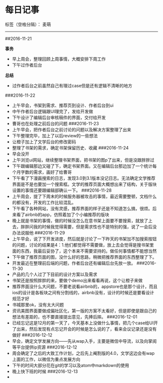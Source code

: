 ﻿# 每日记事

标签（空格分隔）： 麦萌

---
##2016-11-21


**事务**

- 早上周会，整理回顾上周事情，大概安排下周工作
- 下午过作者后台

**总结**

- 过作者后台之前虽然自己有理过case但是还有逻辑不清晰的地方

###2016-11-22
- 上午早会，书架到需求、推荐页到设计、作者后台到ui
- 中午作者后台逻辑跟UI理完了，发给开发做
- 下午设计了编辑后台审核稿件的界面，交付给开发
- 曹哥也在处理之前后台的问题
###2016-11-23
- 上午早会，把作者后台之前讨论的问题以及解决方案整理了出来
- 下午整理完毕，加上了以后review的一些想法
- 让橙子加上了文学后台的修改密码
- 整理了书架的需求，确定书架保留历史、收藏
###2016-11-24
- 早会没开
- 上午浏览ui网站，继续整理书架界面，把书架的图p了出来，但是没跟胖胖过
- 下午跟编辑那边又碰了下，确定书架界面。又在编辑后台那边加了一个统计每个月字数的需求，画好了给曹哥
- 下午看了下漫画搜索的日志，发现3.0到3.1版本没记日志。无法确定文学推荐界面是不是也要加一个搜索框。文学的推荐页面大概想出来了结构，关于版块设置的事情还要跟编辑部确认一下。
###2016-11-28
- 上午周会，提了下周末的时候服务器被攻击的事情，最近需要整顿，文档什么的都没有，开发的工作比较混乱。
- 下午看了各种网站，没有灵感，推荐界面的样子还是不知道怎么搞，很烦。后来看了airbnb的app，仿照着加了个小编推荐的版块
- 晚上就是书架的事情，做的时候没怎么在意书架上面要不要搜索，就放了上去，胖胖问我的时候我觉得需要，但是需求性也不是特别的强，说了一会后没办法说服他
###2016-11-29
- 上午早会，说了下开发进度，然后就是讨论了一下昨天的书架加不加搜索按钮的问题，讨论的结果是4：1.他们都觉得不需要做，放上去会觉得是搜书架里面的东西，我最后妥协了，这个本来不需要坚持的。做任何事情都不能想当然
- 下午做了推荐页面的图，没什么好的思路，稍微把推荐界面的东西整理了下。
- 开发最近在整理前后端的问题，作者后台还有编辑后台先放一放。
###2016-11-30
- 产品的几个人过了下目前的设计方案以及需求
- 书架还是按照胖胖的来，要做个demo出来看看再说，这个让橙子来做
- 推荐界面没什么大问题，不要老说看airbnb的，appstore也是那个设计，而且ios的设计是各板块之间有分割线的，airbnb没有，设计的时候还是要看设计规范才好
- 书城那里ok，没有太大问题
- 资讯美图界面要做成偏社区化，第一版的方案不太看好，但是即使是跟自己的想法有差距的，也不要直接提出意见，先捧后摔。
###2016-12-01
- 已经忘记这是12月的第一天了，今天基本上没做什么事情，把几个case给UI开了出来，然后发现有点忘记开会的时候是怎么说的了，看来会议记录还是没有做好
###2016-12-12
- 早会，确定文学发展方向——先从wap入手，主要是微信中导流，以及向掌阅等平台提供ip资源
###2016-12-12
- 周会确定了之后的大致工作计划，之后先上阉割版的4.0，文学这边会有wap上面的工作，以微信为重点发展方向
- 下午的时间大部分花在git的学习以及atom中markdown的使用
- 晚上快下班的时候
###2016-12-13
-
